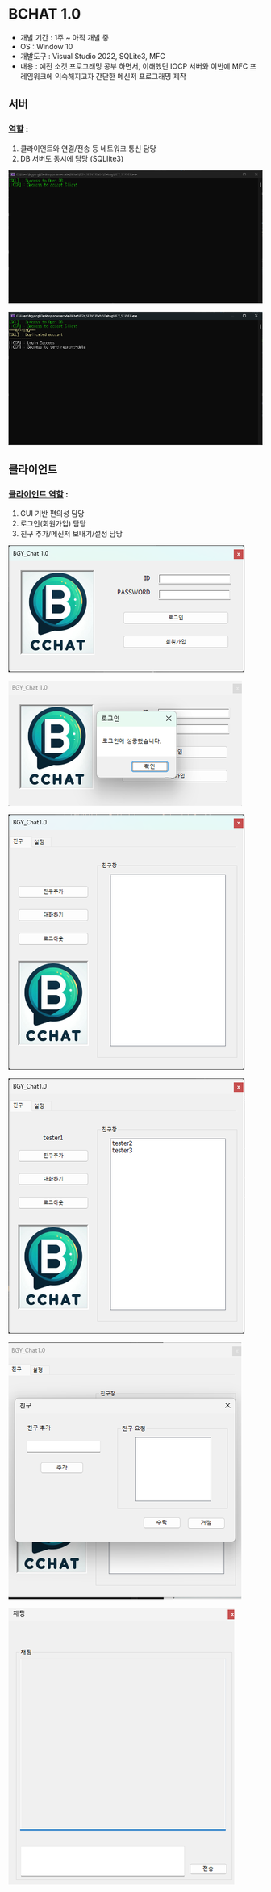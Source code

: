 # BCHAT 1.0
* 개발 기간 : 1주 ~ 아직 개발 중  
* OS : Window 10  
* 개발도구 : Visual Studio 2022, SQLite3, MFC  
* 내용 : 예전 소켓 프로그래밍 공부 하면서, 이해했던 IOCP 서버와 이번에 MFC 프레임워크에 익숙해지고자 간단한 메신저 프로그래밍 제작

## 서버
### <U>역할</U> :
1.	클라이언트와 연결/전송 등 네트워크 통신 담당
2.	DB 서버도 동시에 담당 (SQLIite3) 

![alt text](Server1.png)

 ![alt text](Server2.png)
 
## 클라이언트
### <U>클라이언트 역할</U> :
1.	GUI 기반 편의성 담당
2.	로그인(회원가입) 담당
3.	친구 추가/메신저 보내기/설정 담당
 
![alt text](Client1.png)

![alt text](Client2.png)

![alt text](Client3.png)

![alt text](image-2.png)

![alt text](image.png)

![alt text](image-1.png)